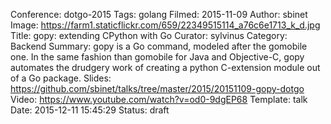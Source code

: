 Conference: dotgo-2015
Tags: golang
Filmed: 2015-11-09
Author: sbinet
Image: https://farm1.staticflickr.com/659/22349515114_a76c6e1713_k_d.jpg
Title: gopy: extending CPython with Go
Curator: sylvinus
Category: Backend
Summary: gopy is a Go command, modeled after the gomobile one. In the same fashion than gomobile for Java and Objective-C, gopy automates the drudgery work of creating a python C-extension module out of a Go package.
Slides: https://github.com/sbinet/talks/tree/master/2015/20151109-gopy-dotgo
Video: https://www.youtube.com/watch?v=od0-9dgEP68
Template: talk
Date: 2015-12-11 15:45:29
Status: draft